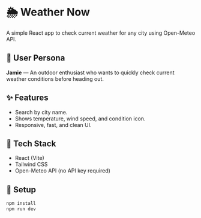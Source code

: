 # 🌦 Weather Now

A simple React app to check current weather for any city using Open-Meteo API.

## 👤 User Persona
**Jamie** — An outdoor enthusiast who wants to quickly check current weather conditions before heading out.

## ✨ Features
- Search by city name.
- Shows temperature, wind speed, and condition icon.
- Responsive, fast, and clean UI.

## 🧰 Tech Stack
- React (Vite)
- Tailwind CSS
- Open-Meteo API (no API key required)

## 🚀 Setup
```bash
npm install
npm run dev
